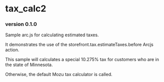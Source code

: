 # tax_calc2
### version 0.1.0

Sample arc.js for calculating estimated taxes.

It demonstrates the use of the storefront.tax.estimateTaxes.before Arcjs action.

This sample will calculates a special 10.275% tax for customers who are in the state of Minnesota.   

Otherwise, the default Mozu tax calculator is called.